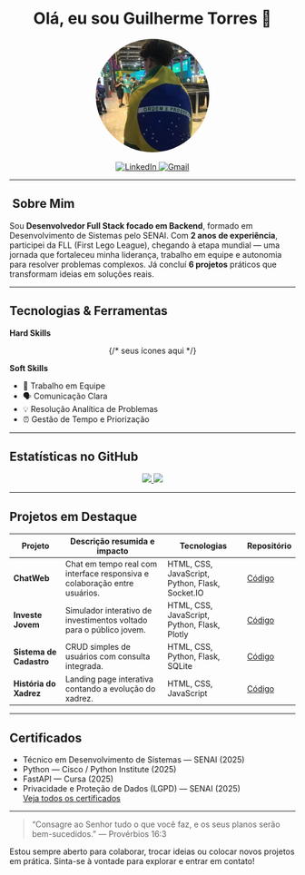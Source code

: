 <h1 align="center">Olá, eu sou Guilherme Torres 👋</h1>
<p align="center">
  <img src="https://github.com/guitorrestzz/guitorrestzz/blob/main/imagens/unnamed.jpg" alt="Guilherme Torres" width="200" style="border-radius:50%;">
</p>
<p align="center">
  <a href="https://www.linkedin.com/in/guilherme-torres">
    <img src="https://img.shields.io/badge/LinkedIn-0077B5?style=for-the-badge&logo=linkedin&logoColor=white" alt="LinkedIn">
  </a>
  <a href="mailto:guilhermetorres35056@gmail.com">
    <img src="https://img.shields.io/badge/Gmail-D14836?style=for-the-badge&logo=gmail&logoColor=white" alt="Gmail">
  </a>
</p>

---

## ​ Sobre Mim
Sou **Desenvolvedor Full Stack focado em Backend**, formado em Desenvolvimento de Sistemas pelo SENAI. Com **2 anos de experiência**, participei da FLL (First Lego League), chegando à etapa mundial — uma jornada que fortaleceu minha liderança, trabalho em equipe e autonomia para resolver problemas complexos. Já concluí **6 projetos** práticos que transformam ideias em soluções reais.

---

##  Tecnologias & Ferramentas

**Hard Skills**  
<p align="center">
  {/* seus ícones aqui */}
</p>

**Soft Skills**
- 🤝 Trabalho em Equipe
- 🗣 Comunicação Clara
- 💡 Resolução Analítica de Problemas
- ⏰ Gestão de Tempo e Priorização

---

##  Estatísticas no GitHub
<p align="center">
  <a href="https://github.com/guitorrestzz">
    <img height="180em" src="https://github-readme-stats.vercel.app/api?username=guitorrestzz&show_icons=true&theme=dracula&include_all_commits=true&count_private=true"/>
    <img height="180em" src="https://github-readme-stats.vercel.app/api/top-langs/?username=guitorrestzz&layout=compact&langs_count=10&theme=dracula"/>
  </a>
</p>

---

##  Projetos em Destaque

| Projeto              | Descrição resumida e impacto | Tecnologias                                  | Repositório                            |
|---------------------|------------------------------|----------------------------------------------|----------------------------------------|
| **ChatWeb**         | Chat em tempo real com interface responsiva e colaboração entre usuários. | HTML, CSS, JavaScript, Python, Flask, Socket.IO | [Código](…)         |
| **Investe Jovem**   | Simulador interativo de investimentos voltado para o público jovem. | HTML, CSS, JavaScript, Python, Flask, Plotly     | [Código](…)         |
| **Sistema de Cadastro** | CRUD simples de usuários com consulta integrada. | HTML, CSS, Python, Flask, SQLite             | [Código](…)         |
| **História do Xadrez** | Landing page interativa contando a evolução do xadrez. | HTML, CSS, JavaScript                         | [Código](…)         |

---

##  Certificados
- Técnico em Desenvolvimento de Sistemas — SENAI (2025)  
- Python — Cisco / Python Institute (2025)  
- FastAPI — Cursa (2025)  
- Privacidade e Proteção de Dados (LGPD) — SENAI (2025)  
[Veja todos os certificados](https://github.com/guitorrestzz/Certificados)

---

> “Consagre ao Senhor tudo o que você faz, e os seus planos serão bem-sucedidos.” — Provérbios 16:3  

Estou sempre aberto para colaborar, trocar ideias ou colocar novos projetos em prática. Sinta-se à vontade para explorar e entrar em contato!

